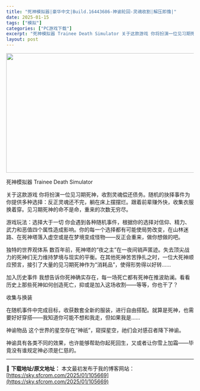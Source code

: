 ```yaml
---
title: "死神模拟器|豪华中文|Build.16443686-神谕轮回-灵魂收割|解压即撸|"
date: 2025-01-15
tags: ["模拟"]
categories: ["PC游戏下载"]
excerpt: "死神模拟器 Trainee Death Simulator 关于这款游戏 你将扮演一位见习期死神，收割灵魂偿还债务。随机的抉择事件为你提供多种选择：反正灵魂还不完，躺在床上摆摆烂。跟着前辈赚外快，收集衣服换着穿。见习期死神的命不是命，重来的次数无穷尽。 游戏玩法：选择大于一切 你会遇到各种随机事件，&hellip;"
layout: post
---
```


<img class="aligncenter size-full wp-image-105642" src="https://sky.sfcrom.com/wp-content/uploads/2025/01/2025011508141347.webp" alt="" width="570" height="321" />

死神模拟器 Trainee Death Simulator

关于这款游戏
你将扮演一位见习期死神，收割灵魂偿还债务。随机的抉择事件为你提供多种选择：反正灵魂还不完，躺在床上摆摆烂。跟着前辈赚外快，收集衣服换着穿。见习期死神的命不是命，重来的次数无穷尽。

游戏玩法：选择大于一切
你会遇到各种随机事件，根据你的选择对信仰、精力、武力和恶值四个属性造成影响。你的每一个选择都有可能使局势改变，在山林迷路、在死神塔落入虚空或是在梦境变成怪物——反正会重来，做你想做的吧。

独特的世界观体系
数百年前，死神塔的“夜之主”在一夜间销声匿迹。失去顶尖战力的死神们无力维持梦境与现实的平衡。在其他死神苦苦挣扎之时，一位大死神顺应预言，接引了大量的见习期死神作为“消耗品”，使得形势得以好转……

加入历史事件
我想告诉你死神确实存在，每一场死亡都有死神在推波助澜。看看历史上那些死神如何创造死亡，抑或是加入这场收割——等等，你也干了？

收集与换装

在随机事件中完成目标，收获数套全新的服装，进行自由搭配。就算是死神，也需要好好穿搭——我知道你可能不想和我走，但如果我是……

神谕物品
这个世界的星空存在“神祇”，窥探星空，祂们会对感召者降下神谕。

神谕具有各类不同的效果，也许能够帮助你起死回生，又或者让你雪上加霜——毕竟没有谁规定神必须是仁慈的。

---
📖 **下载地址/原文地址：** 本文最初发布于我的博客网站：[https://sky.sfcrom.com/2025/01/105669](https://sky.sfcrom.com/2025/01/105669)

